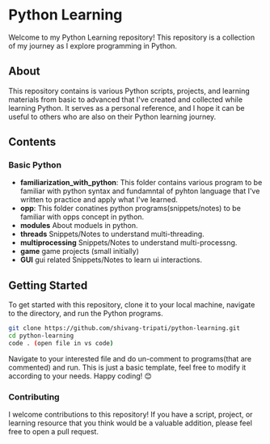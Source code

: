 # Python Learning
Welcome to my Python Learning repository! This repository is a collection of my journey as I explore programming in Python.

## About
This repository contains is various Python scripts, projects, and learning materials from basic to advanced that I've created and collected while learning Python. It serves as a personal reference, and I hope it can be useful to others who are also on their Python learning journey.

## Contents
### Basic Python
- **familiarization_with_python**: This folder contains various program to be familiar with python syntax and fundamntal of pyhton language that I've written to practice and apply what I've learned.
- **opp**: This folder conatines python programs(snippets/notes) to be familiar with opps concept in python.
-  **modules** About moduels in python.
-  **threads** Snippets/Notes to understand multi-threading.
-  **multiprocessing** Snippets/Notes  to understand multi-processng.
-  **game** game projects (small initially)
-  **GUI** gui related Snippets/Notes to learn ui interactions.

## Getting Started
To get started with this repository, clone it to your local machine, navigate to the directory, and run the Python programs.

```bash
git clone https://github.com/shivang-tripati/python-learning.git
cd python-learning
code . (open file in vs code)
```
Navigate to your interested file and do un-comment to programs(that are commented) and run.
This is just a basic template, feel free to modify it according to your needs. Happy coding! 😊

### Contributing
I welcome contributions to this repository! If you have a script, project, or learning resource that you think would be a valuable addition, please feel free to open a pull request.

